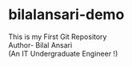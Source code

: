 # bilalansari-demo
This is my First Git Repository
<br>
Author- Bilal Ansari
<br>
(An IT Undergraduate Engineer !)
